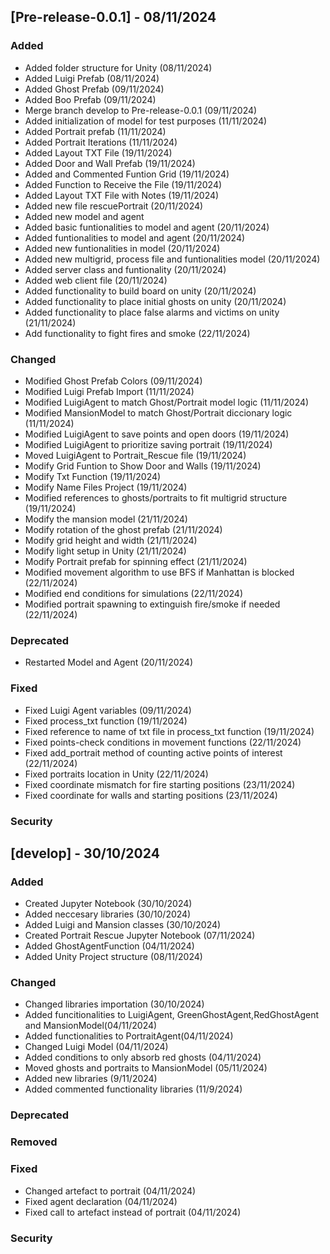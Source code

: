 ## [Pre-release-0.0.1] - 08/11/2024

### Added

* Added folder structure for Unity (08/11/2024)
* Added Luigi Prefab (08/11/2024)
* Added Ghost Prefab (09/11/2024)
* Added Boo Prefab (09/11/2024)
* Merge branch develop to Pre-release-0.0.1 (09/11/2024)
* Added initialization of model for test purposes (11/11/2024)
* Added Portrait prefab (11/11/2024)
* Added Portrait Iterations (11/11/2024)
* Added Layout TXT File (19/11/2024)
* Added Door and Wall Prefab (19/11/2024)
* Added and Commented Funtion Grid (19/11/2024)
* Added Function to Receive the File (19/11/2024)
* Added Layout TXT File with Notes (19/11/2024)
* Added new file rescuePortrait (20/11/2024)
* Added new model and agent
* Added basic funtionalities to model and agent (20/11/2024)
* Added funtionalities to model and agent (20/11/2024)
* Added new funtionalities in model (20/11/2024)
* Added new multigrid, process file and funtionalities model (20/11/2024)
* Added server class and funtionality (20/11/2024)
* Added web client file (20/11/2024)
* Added functionality to build board on unity (20/11/2024)
* Added functionality to place initial ghosts on unity (20/11/2024)
* Added functionality to place false alarms and victims on unity (21/11/2024)
* Add functionality to fight fires and smoke (22/11/2024)

### Changed

* Modified Ghost Prefab Colors (09/11/2024)
* Modified Luigi Prefab Import (11/11/2024)
* Modified LuigiAgent to match Ghost/Portrait model logic (11/11/2024)
* Modified MansionModel to match Ghost/Portrait diccionary logic (11/11/2024)
* Modified LuigiAgent to save points and open doors (19/11/2024)
* Modified LuigiAgent to prioritize saving portrait (19/11/2024)
* Moved LuigiAgent to Portrait_Rescue file (19/11/2024)
* Modify Grid Funtion to Show Door and Walls (19/11/2024)
* Modify Txt Function (19/11/2024)
* Modify Name Files Project (19/11/2024)
* Modified references to ghosts/portraits to fit multigrid structure (19/11/2024)
* Modify the mansion model (21/11/2024)
* Modify rotation of the ghost prefab (21/11/2024)
* Modify grid height and width (21/11/2024)
* Modify light setup in Unity (21/11/2024)
* Modify Portrait prefab for spinning effect (21/11/2024)
* Modified movement algorithm to use BFS if Manhattan is blocked (22/11/2024)
* Modified end conditions for simulations (22/11/2024)
* Modified portrait spawning to extinguish fire/smoke if needed (22/11/2024)

### Deprecated

* Restarted Model and Agent (20/11/2024)

### Fixed

* Fixed Luigi Agent variables (09/11/2024)
* Fixed process_txt function (19/11/2024)
* Fixed reference to name of txt file in process_txt function (19/11/2024)
* Fixed points-check conditions in movement functions (22/11/2024)
* Fixed add_portrait method of counting active points of interest (22/11/2024)
* Fixed portraits location in Unity (22/11/2024)
* Fixed coordinate mismatch for fire starting positions (23/11/2024)
* Fixed coordinate for walls and starting positions (23/11/2024)

### Security

## [develop] - 30/10/2024

### Added

- Created Jupyter Notebook (30/10/2024)
- Added neccesary libraries (30/10/2024)
- Added Luigi and Mansion classes (30/10/2024)
- Created Portrait Rescue Jupyter Notebook (07/11/2024)
- Added GhostAgentFunction (04/11/2024)
- Added Unity Project structure (08/11/2024)

### Changed

* Changed libraries importation (30/10/2024)
* Added funcitionalities to LuigiAgent, GreenGhostAgent,RedGhostAgent and MansionModel(04/11/2024)
* Added functionalities to PortraitAgent(04/11/2024)
* Changed Luigi Model (04/11/2024)
* Added conditions to only absorb red ghosts (04/11/2024)
* Moved ghosts and portraits to MansionModel (05/11/2024)
* Added new libraries (9/11/2024)
* Added commented functionality libraries (11/9/2024)

### Deprecated

### Removed

### Fixed

* Changed artefact to portrait (04/11/2024)
* Fixed agent declaration (04/11/2024)
* Fixed call to artefact instead of portrait (04/11/2024)

### Security
